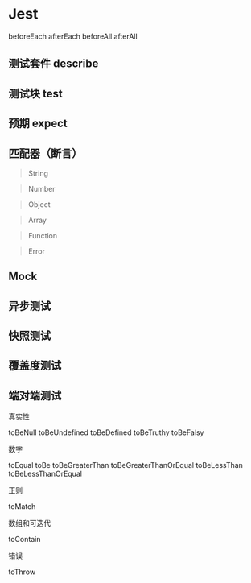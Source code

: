 # Jest

beforeEach
afterEach
beforeAll 
afterAll 

## 测试套件 describe
## 测试块 test
## 预期 expect
## 匹配器（断言）

> String

> Number

> Object

> Array

> Function

> Error


## Mock

## 异步测试
## 快照测试
## 覆盖度测试
## 端对端测试






真实性

toBeNull
toBeUndefined 
toBeDefined 
toBeTruthy 
toBeFalsy 


数字

toEqual
toBe
toBeGreaterThan
toBeGreaterThanOrEqual
toBeLessThan
toBeLessThanOrEqual

正则

toMatch

数组和可迭代

toContain

错误

toThrow